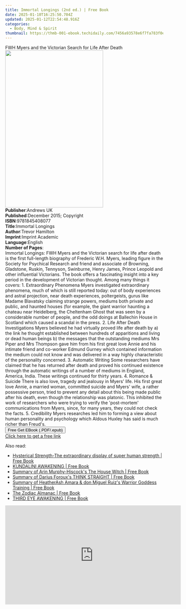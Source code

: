 ```yaml
---
title: Immortal Longings (2nd ed.) | Free Book
date: 2025-01-10T16:25:50.704Z
updated: 2025-01-12T22:54:48.916Z
categories:
  - Body, Mind & Spirit
thumbnail: https://thmb-001-ebook.techidaily.com/7456a93578e6f7fa783f0edf9921e8a9c8c84caedc7401b0a7613a8edc29dc00.jpg
---
```

<main id="book-container">
  <div class="flex flex-col">
    <div class="book-brief flex-1 py-6 px-4 sm:p-6 md:py-10 md:px-8">
      <!-- brief-->
      <div class="book-brief-main">
        FWH Myers and the Victorian Search for Life After Death
      </div>
    </div>
    <div
      class="book-meta-info flex-1 grid gap-4 col-start-1 col-end-3 row-start-1 sm:mb-6 sm:grid-cols-4 lg:gap-6 lg:col-start-2 lg:row-end-6 lg:row-span-6 lg:mb-0"
    >
      <div
        class="book-meta-info-left place-content-center mt-4 p-4 text-sm leading-6 col-start-2 col-span-2 dark:text-slate-400"
      >
        <img
          class="w-full h-500 object-cover rounded-lg sm:h-255 sm:col-span-2 lg:col-span-full"
          src="https://img-001-ebook.techidaily.com/3f91459cd062a5382fbfa94953463a58fb82578a301d9b683d8014194b5bf991.jpg"
          alt=""
          width="312"
          height="500"
        />
      </div>
      <div
        class="book-meta-info-right mt-2 col-start-1 row-start-2 col-span-3 self-center"
      >
        <!-- meta data  -->
        <div class="flex flex-col px-4 md:px-8">
          <div class="flex-1">
            <strong>Publisher</strong>:<span class="px-2">Andrews UK</span>
          </div>
          <div class="flex-1">
            <strong>Published</strong>:<span class="px-2"
              >December 2015; Copyright</span
            >
          </div>
          <div class="flex-1">
            <strong>ISBN</strong>:<span class="px-2">9781845408077</span>
          </div>
          <div class="flex-1">
            <strong>Title</strong>:<span class="px-2">Immortal Longings</span>
          </div>
          <div class="flex-1">
            <strong>Author</strong>:<span class="px-2">Trevor Hamilton</span>
          </div>
          <div class="flex-1">
            <strong>Imprint</strong>:<span class="px-2">Imprint Academic</span>
          </div>
          <div class="flex-1">
            <strong>Language</strong>:<span class="px-2">English</span>
          </div>
          <div class="flex-1">
            <strong>Number of Pages</strong>:<span class="px-2"></span>
          </div>
        </div>
      </div>
    </div>
    <div class="book-description flex-1 py-6 px-4 sm:p-6 md:py-10 md:px-8">
      <div class="book-description-main">
        <div accordion-content="" id="description">
          Immortal Longings: FWH Myers and the Victorian search for life after
          death is the first full-length biography of Frederic W.H. Myers,
          leading figure in the Society for Psychical Research and friend and
          associate of Browning, Gladstone, Ruskin, Tennyson, Swinburne, Henry
          James, Prince Leopold and other influential Victorians. The book
          offers a fascinating insight into a key period in the development of
          Victorian thought. Among many things it covers: 1. Extraordinary
          Phenomena Myers investigated extraordinary phenomena, much of which is
          still reported today: out of body experiences and astral projection,
          near death experiences, poltergeists, gurus like Madame Blavatsky
          claiming strange powers, mediums both private and public, and haunted
          houses (for example, the giant warrior haunting a chateau near
          Heidelberg, the Cheltenham Ghost that was seen by a considerable
          number of people, and the odd doings at Ballechin House in Scotland
          which caused a scandal in the press. 2. Life After Death
          Investigations Myers believed he had virtually proved life after death
          by a) the link he thought established between hundreds of apparitions
          and living or dead human beings b) the messages that the outstanding
          mediums Mrs Piper and Mrs Thompson gave him from his first great love
          Annie and his intimate friend and co-worker Edmund Gurney which
          contained information the medium could not know and was delivered in a
          way highly characteristic of the personality concerned. 3. Automatic
          Writing Some researchers have claimed that he has returned after death
          and proved his continued existence through the automatic writings of a
          number of mediums in England, America, India. These writings continued
          for thirty years. 4. Romance &amp; Suicide There is also love, tragedy
          and jealousy in Myers' life. His first great love Annie, a married
          woman, committed suicide and Myers' wife, a rather possessive person,
          tried to prevent any detail about this being made public after his
          death, even though the relationship was platonic. This inhibited the
          work of researchers who were trying to verify the 'post-mortem'
          communications from Myers, since, for many years, they could not check
          the facts. 5. Credibility Myers researches led him to forming a view
          about human personality and psychology which Aldous Huxley has said is
          much richer than Freud's.
        </div>
        <div class="accordion-fader"></div>
      </div>
    </div>
    <div class="book-excerpts flex-1 py-6 px-4 sm:p-6 md:py-10 md:px-8"></div>
    <div
      class="book-about-author flex-1 py-6 px-4 sm:p-6 md:py-10 md:px-8"
    ></div>
    <div class="book-free-get flex-1 py-6 px-4 sm:p-6 md:py-10 md:px-8">
      <button
        id="btn-free-get"
        class="bg-blue-500 hover:bg-blue-700 text-white font-bold py-2 px-4 rounded"
      >
        Free Get EBook (.PDF/.epub)
      </button>
      <div id="countdown-display" class="px-2 text-lg mt-2"></div>
      <a
        id="free-link"
        class="hidden bg-blue-500 hover:bg-blue-700 text-white font-bold py-2 px-4 rounded"
        href="https://www.ebooks.com/en-us/book/2551262/immortal-longings/trevor-hamilton/"
        target="_blank"
        >Click here to get a free link</a
      >
    </div>
    <script>
      let countdownTime = 0;
      let countdownInterval = null;
      document
        .getElementById('btn-free-get')
        .addEventListener('click', startCountdown);
      function startCountdown() {
        countdownTime = new Date().getTime() + 60000 * 3;
        countdownInterval = setInterval(updateCountdown, 1000);
        document.getElementById('btn-free-get').disabled = true;
        document
          .getElementById('btn-free-get')
          .classList.add('bg-gray-500', 'cursor-not-allowed');
      }
      function updateCountdown() {
        let currentTime = new Date().getTime();
        let timeLeft = countdownTime - currentTime;
        let secondsLeft = Math.floor(timeLeft / 1000);
        document.getElementById('countdown-display').innerHTML =
          `Remaining time: ${secondsLeft} seconds.`;
        if (secondsLeft <= 0) {
          clearInterval(countdownInterval);
          document.getElementById('btn-free-get').classList.add('hidden');
          document.getElementById('free-link').classList.remove('hidden');
          document.getElementById('countdown-display').innerHTML = '';
        }
      }
    </script>
  </div>
</main>

<ins class="adsbygoogle"
      style="display:block"
      data-ad-client="ca-pub-7571918770474297"
      data-ad-slot="8358498916"
      data-ad-format="auto"
      data-full-width-responsive="true"></ins>
    

<span class="atpl-alsoreadstyle">Also read:</span>
<div><ul>
<li><a href="https://novels-ebooks.techidaily.com/211275849-9798869275462-hysterical-strength-the-extraordinary-display-of-super-human-strength/"><u>Hysterical Strength-The extraordinary display of super human strength | Free Book</u></a></li>
<li><a href="https://novels-ebooks.techidaily.com/211275839-9783689440619-kundalini-awakening/"><u>KUNDALINI AWAKENING | Free Book</u></a></li>
<li><a href="https://novels-ebooks.techidaily.com/211275272-9798330018000-summary-of-arin-murphy-hiscocks-the-house-witch/"><u>Summary of Arin Murphy-Hiscock's The House Witch | Free Book</u></a></li>
<li><a href="https://novels-ebooks.techidaily.com/211275227-9798330019540-summary-of-darius-forouxs-think-straight/"><u>Summary of Darius Foroux's THINK STRAIGHT | Free Book</u></a></li>
<li><a href="https://novels-ebooks.techidaily.com/211275237-9798330019601-summary-of-heatherash-amara-don-miguel-ruizs-warrior-goddess-training/"><u>Summary of HeatherAsh Amara & don Miguel Ruiz's Warrior Goddess Training | Free Book</u></a></li>
<li><a href="https://novels-ebooks.techidaily.com/211275776--the-zodiac-almanac/"><u>The Zodiac Almanac | Free Book</u></a></li>
<li><a href="https://novels-ebooks.techidaily.com/211275823-9783689440633-third-eye-awakening/"><u>THIRD EYE AWAKENING | Free Book</u></a></li>
</ul></div>

<!-- affiliate ads begin -->
<iframe width="560" height="315" src="https://www.youtube.com/embed/c-BHGGIC0zE?si=FzUQKZa-bx8OlKuB" title="YouTube video player" frameborder="0" allow="accelerometer; autoplay; clipboard-write; encrypted-media; gyroscope; picture-in-picture; web-share" referrerpolicy="strict-origin-when-cross-origin" allowfullscreen></iframe>
<!-- affiliate ads end -->

